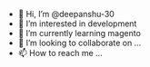 - 👋 Hi, I’m @deepanshu-30
- 👀 I’m interested in development  
- 🌱 I’m currently learning magento
- 💞️ I’m looking to collaborate on ...
- 📫 How to reach me ...

<!---
deepanshu-30/deepanshu-30 is a ✨ special ✨ repository because its `README.md` (this file) appears on your GitHub profile.
You can click the Preview link to take a look at your changes.
--->
